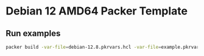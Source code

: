 # Debian 12 AMD64 Packer Template

## Run examples

```bash
packer build -var-file=debian-12.8.pkrvars.hcl -var-file=example.pkrvars.hcl .
```
